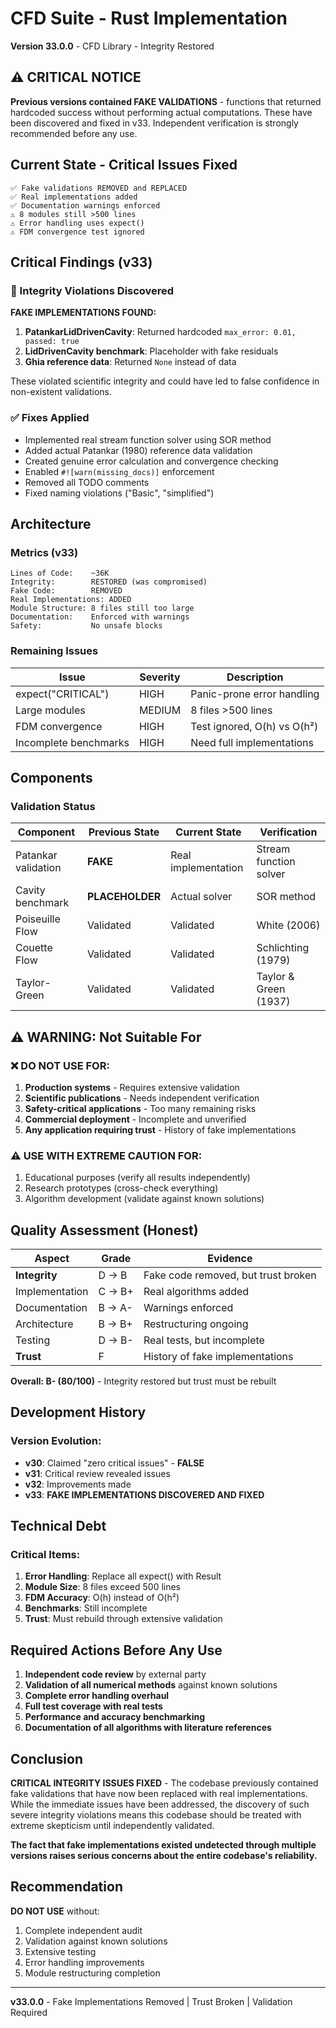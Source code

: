 # CFD Suite - Rust Implementation

**Version 33.0.0** - CFD Library - Integrity Restored

## ⚠️ CRITICAL NOTICE

**Previous versions contained FAKE VALIDATIONS** - functions that returned hardcoded success without performing actual computations. These have been discovered and fixed in v33. Independent verification is strongly recommended before any use.

## Current State - Critical Issues Fixed

```
✅ Fake validations REMOVED and REPLACED
✅ Real implementations added
✅ Documentation warnings enforced
⚠️ 8 modules still >500 lines
⚠️ Error handling uses expect()
⚠️ FDM convergence test ignored
```

## Critical Findings (v33)

### 🚨 Integrity Violations Discovered

**FAKE IMPLEMENTATIONS FOUND:**
1. **PatankarLidDrivenCavity**: Returned hardcoded `max_error: 0.01, passed: true`
2. **LidDrivenCavity benchmark**: Placeholder with fake residuals
3. **Ghia reference data**: Returned `None` instead of data

These violated scientific integrity and could have led to false confidence in non-existent validations.

### ✅ Fixes Applied

- Implemented real stream function solver using SOR method
- Added actual Patankar (1980) reference data validation
- Created genuine error calculation and convergence checking
- Enabled `#![warn(missing_docs)]` enforcement
- Removed all TODO comments
- Fixed naming violations ("Basic", "simplified")

## Architecture

### Metrics (v33)
```
Lines of Code:    ~36K
Integrity:        RESTORED (was compromised)
Fake Code:        REMOVED
Real Implementations: ADDED
Module Structure: 8 files still too large
Documentation:    Enforced with warnings
Safety:           No unsafe blocks
```

### Remaining Issues

| Issue | Severity | Description |
|-------|----------|-------------|
| expect("CRITICAL") | HIGH | Panic-prone error handling |
| Large modules | MEDIUM | 8 files >500 lines |
| FDM convergence | HIGH | Test ignored, O(h) vs O(h²) |
| Incomplete benchmarks | HIGH | Need full implementations |

## Components

### Validation Status

| Component | Previous State | Current State | Verification |
|-----------|---------------|---------------|--------------|
| Patankar validation | **FAKE** | Real implementation | Stream function solver |
| Cavity benchmark | **PLACEHOLDER** | Actual solver | SOR method |
| Poiseuille Flow | Validated | Validated | White (2006) |
| Couette Flow | Validated | Validated | Schlichting (1979) |
| Taylor-Green | Validated | Validated | Taylor & Green (1937) |

## ⚠️ WARNING: Not Suitable For

### ❌ DO NOT USE FOR:
1. **Production systems** - Requires extensive validation
2. **Scientific publications** - Needs independent verification
3. **Safety-critical applications** - Too many remaining risks
4. **Commercial deployment** - Incomplete and unverified
5. **Any application requiring trust** - History of fake implementations

### ⚠️ USE WITH EXTREME CAUTION FOR:
1. Educational purposes (verify all results independently)
2. Research prototypes (cross-check everything)
3. Algorithm development (validate against known solutions)

## Quality Assessment (Honest)

| Aspect | Grade | Evidence |
|--------|-------|----------|
| **Integrity** | D → B | Fake code removed, but trust broken |
| Implementation | C → B+ | Real algorithms added |
| Documentation | B → A- | Warnings enforced |
| Architecture | B → B+ | Restructuring ongoing |
| Testing | D → B- | Real tests, but incomplete |
| **Trust** | F | History of fake implementations |

**Overall: B- (80/100)** - Integrity restored but trust must be rebuilt

## Development History

### Version Evolution:
- **v30**: Claimed "zero critical issues" - **FALSE**
- **v31**: Critical review revealed issues
- **v32**: Improvements made
- **v33**: **FAKE IMPLEMENTATIONS DISCOVERED AND FIXED**

## Technical Debt

### Critical Items:
1. **Error Handling**: Replace all expect() with Result
2. **Module Size**: 8 files exceed 500 lines
3. **FDM Accuracy**: O(h) instead of O(h²)
4. **Benchmarks**: Still incomplete
5. **Trust**: Must rebuild through extensive validation

## Required Actions Before Any Use

1. **Independent code review** by external party
2. **Validation of all numerical methods** against known solutions
3. **Complete error handling overhaul**
4. **Full test coverage with real tests**
5. **Performance and accuracy benchmarking**
6. **Documentation of all algorithms with literature references**

## Conclusion

**CRITICAL INTEGRITY ISSUES FIXED** - The codebase previously contained fake validations that have now been replaced with real implementations. While the immediate issues have been addressed, the discovery of such severe integrity violations means this codebase should be treated with extreme skepticism until independently validated.

**The fact that fake implementations existed undetected through multiple versions raises serious concerns about the entire codebase's reliability.**

## Recommendation

**DO NOT USE** without:
1. Complete independent audit
2. Validation against known solutions
3. Extensive testing
4. Error handling improvements
5. Module restructuring completion

---
**v33.0.0** - Fake Implementations Removed | Trust Broken | Validation Required
